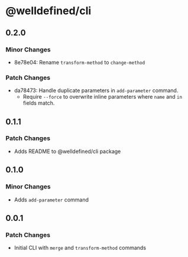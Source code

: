 # @welldefined/cli

## 0.2.0

### Minor Changes

- 8e78e04: Rename `transform-method` to `change-method`

### Patch Changes

- da78473: Handle duplicate parameters in `add-parameter` command.
  - Require `--force` to overwrite inline parameters where `name` and `in` fields match.

## 0.1.1

### Patch Changes

- Adds README to @welldefined/cli package

## 0.1.0

### Minor Changes

- Adds `add-parameter` command

## 0.0.1

### Patch Changes

- Initial CLI with `merge` and `transform-method` commands
